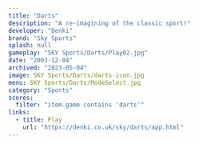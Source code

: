 ```yaml
---
title: "Darts"
description: "A re-imagining of the classic sport!"
developer: "Denki"
brand: "Sky Sports"
splash: null
gameplay: "SKY Sports/Darts/Play02.jpg"
date: "2003-12-04"
archived: "2023-05-04"
image: SKY Sports/Darts/darts-icon.jpg
menu: SKY Sports/Darts/ModeSelect.jpg
category: "Sports"
scores:
  filter: "item.game contains 'darts'"
links:
  - title: Play
    url: "https://denki.co.uk/sky/darts/app.html"
---
```

